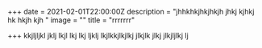 +++
date = 2021-02-01T22:00:00Z
description = "jhhkhkjhkjhkjh jhkj kjhkj hk hkjh kjh "
image = ""
title = "rrrrrrr"

+++
kkjljljkl jklj lkjl lkj lkj ljklj lkjlkkjlkjlkj jlkjlk jlkj jlkjljlkj lj